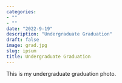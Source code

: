 ```yaml
---
categories:
- ""
- ""
date: "2022-9-19"
description: "Undergraduate Graduation"
draft: false
image: grad.jpg
slug: ipsum
title: Undergraduate Graduation
---
```


This is my undergraduate graduation photo.